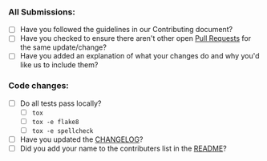 ### All Submissions:

* [ ] Have you followed the guidelines in our Contributing document?
* [ ] Have you checked to ensure there aren't other open [Pull Requests](../../pulls) for the same update/change?
* [ ] Have you added an explanation of what your changes do and why you'd like us to include them?

<!-- You can erase any parts of this template not applicable to your Pull Request. -->

### Code changes:

* [ ] Do all tests pass locally?
    * [ ] `tox`
    * [ ] `tox -e flake8`
    * [ ] `tox -e spellcheck`
* [ ] Have you updated the [CHANGELOG](CHANGELOG.md)?
* [ ] Did you add your name to the contributers list in the [README](README.md)?

